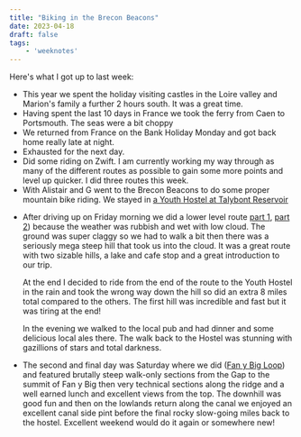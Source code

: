```yaml
---
title: "Biking in the Brecon Beacons"
date: 2023-04-18
draft: false 
tags:
	- 'weeknotes'
---
```


Here's what I got up to last week:

- This year we spent the holiday visiting castles in the Loire valley and Marion's family a further 2 hours south. It was a great time.
- Having spent the last 10 days in France we took the ferry from Caen to Portsmouth. The seas were a bit choppy
- We returned from France on the Bank Holiday Monday and got back home really late at night.
- Exhausted for the next day.
- Did some riding on Zwift. I am currently working my way through as many of the different routes as possible to gain some more points and level up quicker. I did three routes this week.
- With Alistair and G went to the Brecon Beacons to do some proper mountain bike riding. We stayed in [a Youth Hostel at Talybont Reservoir](https://www.yha.org.uk/hostel/yha-brecon-beacons-danywenallt)
- <p>After driving up on Friday morning we did a lower level route <a href="https://www.strava.com/activities/8888745802">part 1</a>, <a href="https://www.strava.com/activities/8889921345">part 2</a>) because the weather was rubbish and wet with low cloud. The ground was super claggy so we had to walk a bit then there was a seriously mega steep hill that took us into the cloud. It was a great route with two sizable hills, a lake and cafe stop and a great introduction to our trip.</p>
    <p>At the end I decided to ride from the end of the route to the Youth Hostel in the rain and took the wrong way down the hill so did an extra 8 miles total compared to the others. The first hill was incredible and fast but it was tiring at the end!</p>
  <p>In the evening we walked to the local pub and had dinner and some delicious local ales there. The walk back to the Hostel was stunning with gazillions of stars and total darkness.</p>
- <p>The second and final day was Saturday where we did (<a href="https://www.strava.com/activities/8896677365">Fan y Big Loop</a>) and featured brutally steep walk-only sections from the Gap to the summit of Fan y Big then very technical sections along the ridge and a well earned lunch and excellent views from the top. The downhill was good fun and then on the lowlands return along the canal we enjoyed an excellent canal side pint before the final rocky slow-going miles back to the hostel. Excellent weekend would do it again or somewhere new!</p>
